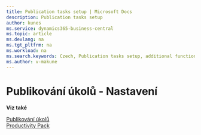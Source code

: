 ```yaml
---
title: Publication tasks setup | Microsoft Docs
description: Publication tasks setup
author: kunes
ms.service: dynamics365-business-central
ms.topic: article
ms.devlang: na
ms.tgt_pltfrm: na
ms.workload: na
ms.search.keywords: Czech, Publication tasks setup, additional functions
ms.author: v-makune
---
```

# Publikování úkolů - Nastavení

**Viz také**

[Publikování úkolů](publication-tasks.md)  
[Productivity Pack](productivity-pack.md)
